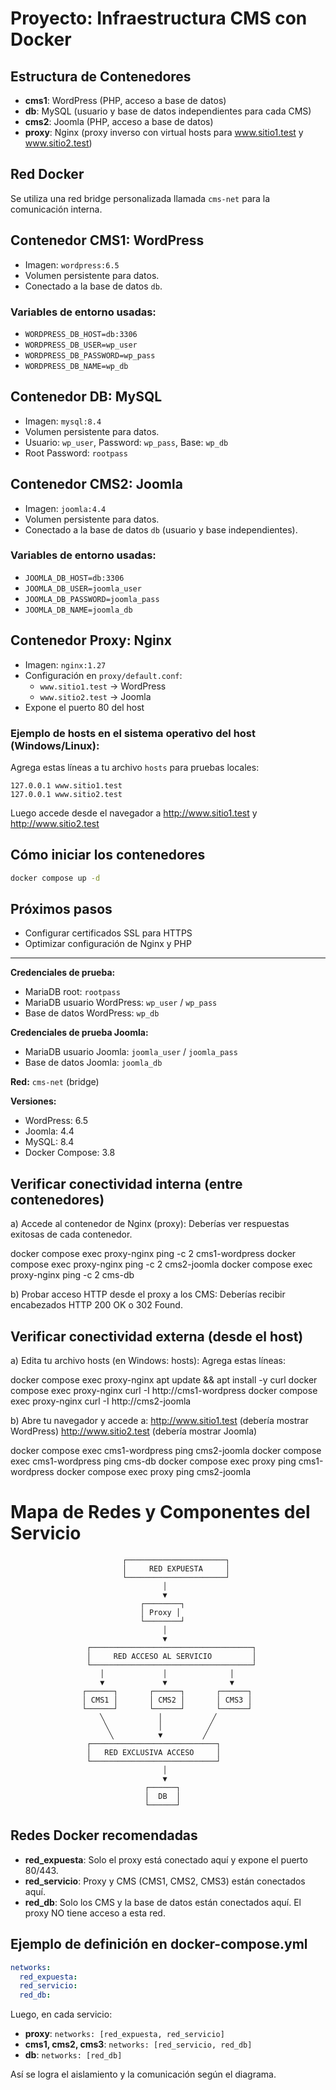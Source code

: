 # Proyecto: Infraestructura CMS con Docker

## Estructura de Contenedores

- **cms1**: WordPress (PHP, acceso a base de datos)
- **db**: MySQL (usuario y base de datos independientes para cada CMS)
- **cms2**: Joomla (PHP, acceso a base de datos)
- **proxy**: Nginx (proxy inverso con virtual hosts para www.sitio1.test y www.sitio2.test)

## Red Docker
Se utiliza una red bridge personalizada llamada `cms-net` para la comunicación interna.

## Contenedor CMS1: WordPress

- Imagen: `wordpress:6.5`
- Volumen persistente para datos.
- Conectado a la base de datos `db`.

### Variables de entorno usadas:
- `WORDPRESS_DB_HOST=db:3306`
- `WORDPRESS_DB_USER=wp_user`
- `WORDPRESS_DB_PASSWORD=wp_pass`
- `WORDPRESS_DB_NAME=wp_db`

## Contenedor DB: MySQL

- Imagen: `mysql:8.4`
- Volumen persistente para datos.
- Usuario: `wp_user`, Password: `wp_pass`, Base: `wp_db`
- Root Password: `rootpass`

## Contenedor CMS2: Joomla

- Imagen: `joomla:4.4`
- Volumen persistente para datos.
- Conectado a la base de datos `db` (usuario y base independientes).

### Variables de entorno usadas:
- `JOOMLA_DB_HOST=db:3306`
- `JOOMLA_DB_USER=joomla_user`
- `JOOMLA_DB_PASSWORD=joomla_pass`
- `JOOMLA_DB_NAME=joomla_db`

## Contenedor Proxy: Nginx

- Imagen: `nginx:1.27`
- Configuración en `proxy/default.conf`:
  - `www.sitio1.test` → WordPress
  - `www.sitio2.test` → Joomla
- Expone el puerto 80 del host

### Ejemplo de hosts en el sistema operativo del host (Windows/Linux):

Agrega estas líneas a tu archivo `hosts` para pruebas locales:

```
127.0.0.1 www.sitio1.test
127.0.0.1 www.sitio2.test
```

Luego accede desde el navegador a http://www.sitio1.test y http://www.sitio2.test

## Cómo iniciar los contenedores

```sh
docker compose up -d
```

## Próximos pasos
- Configurar certificados SSL para HTTPS
- Optimizar configuración de Nginx y PHP

---

**Credenciales de prueba:**
- MariaDB root: `rootpass`
- MariaDB usuario WordPress: `wp_user` / `wp_pass`
- Base de datos WordPress: `wp_db`

**Credenciales de prueba Joomla:**
- MariaDB usuario Joomla: `joomla_user` / `joomla_pass`
- Base de datos Joomla: `joomla_db`

**Red:** `cms-net` (bridge)

**Versiones:**
- WordPress: 6.5
- Joomla: 4.4
- MySQL: 8.4
- Docker Compose: 3.8

## Verificar conectividad interna (entre contenedores)
a) Accede al contenedor de Nginx (proxy):
Deberías ver respuestas exitosas de cada contenedor.

docker compose exec proxy-nginx ping -c 2 cms1-wordpress
docker compose exec proxy-nginx ping -c 2 cms2-joomla
docker compose exec proxy-nginx ping -c 2 cms-db

b) Probar acceso HTTP desde el proxy a los CMS:
Deberías recibir encabezados HTTP 200 OK o 302 Found.

##  Verificar conectividad externa (desde el host)
a) Edita tu archivo hosts (en Windows: hosts):
Agrega estas líneas:

docker compose exec proxy-nginx apt update && apt install -y curl
docker compose exec proxy-nginx curl -I http://cms1-wordpress
docker compose exec proxy-nginx curl -I http://cms2-joomla

b) Abre tu navegador y accede a:
http://www.sitio1.test (debería mostrar WordPress)
http://www.sitio2.test (debería mostrar Joomla)

docker compose exec cms1-wordpress ping cms2-joomla
docker compose exec cms1-wordpress ping cms-db
docker compose exec proxy ping cms1-wordpress
docker compose exec proxy ping cms2-joomla

# Mapa de Redes y Componentes del Servicio

```
                         ┌──────────────────────┐
                         │     RED EXPUESTA     │
                         └──────────────────────┘
                                  │
                                  ▼
                             ┌────────┐
                             │ Proxy │
                             └────────┘
                                  │
                                  ▼
                 ┌────────────────────────────────────┐
                 │     RED ACCESO AL SERVICIO         │
                 └────────────────────────────────────┘
                    │             │              │
                    ▼             ▼              ▼
                ┌──────┐       ┌──────┐       ┌──────┐
                │ CMS1 │       │ CMS2 │       │ CMS3 │
                └──────┘       └──────┘       └──────┘
                    ╲            │           ╱
                     ╲           │          ╱
                      ╲          ▼         ╱
                 ┌────────────────────────────┐
                 │   RED EXCLUSIVA ACCESO     │
                 └────────────────────────────┘
                                  │
                                  ▼
                              ┌──────┐
                              │  DB  │
                              └──────┘
```

## Redes Docker recomendadas
- **red_expuesta**: Solo el proxy está conectado aquí y expone el puerto 80/443.
- **red_servicio**: Proxy y CMS (CMS1, CMS2, CMS3) están conectados aquí.
- **red_db**: Solo los CMS y la base de datos están conectados aquí. El proxy NO tiene acceso a esta red.

## Ejemplo de definición en docker-compose.yml

```yaml
networks:
  red_expuesta:
  red_servicio:
  red_db:
```

Luego, en cada servicio:
- **proxy**: `networks: [red_expuesta, red_servicio]`
- **cms1, cms2, cms3**: `networks: [red_servicio, red_db]`
- **db**: `networks: [red_db]`

Así se logra el aislamiento y la comunicación según el diagrama.

